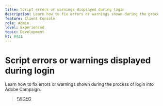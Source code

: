 ```yaml
---
title: Script errors or warnings displayed during login
description: Learn how to fix errors or warnings shown during the process of login into Adobe Campaign.
feature: Client Console
role: Admin
level: Experienced 
topic: Development
kt: 8421
---
```


# Script errors or warnings displayed during login

Learn how to fix errors or warnings shown during the process of login into Adobe Campaign.

>[!VIDEO](https://video.tv.adobe.com/v/335975?quality=12)
